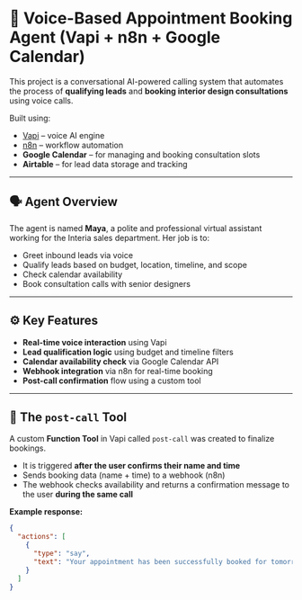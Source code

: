
# 🧠 Voice-Based Appointment Booking Agent (Vapi + n8n + Google Calendar)

This project is a conversational AI-powered calling system that automates the process of **qualifying leads** and **booking interior design consultations** using voice calls.

Built using:
- [Vapi](https://vapi.ai) – voice AI engine
- [n8n](https://n8n.io) – workflow automation
- **Google Calendar** – for managing and booking consultation slots
- **Airtable** – for lead data storage and tracking

---

## 🗣️ Agent Overview

The agent is named **Maya**, a polite and professional virtual assistant working for the Interia sales department. Her job is to:

- Greet inbound leads via voice
- Qualify leads based on budget, location, timeline, and scope
- Check calendar availability
- Book consultation calls with senior designers

---

## ⚙️ Key Features

- **Real-time voice interaction** using Vapi
- **Lead qualification logic** using budget and timeline filters
- **Calendar availability check** via Google Calendar API
- **Webhook integration** via n8n for real-time booking
- **Post-call confirmation** flow using a custom tool

---

## 🔧 The `post-call` Tool

A custom **Function Tool** in Vapi called `post-call` was created to finalize bookings.

- It is triggered **after the user confirms their name and time**
- Sends booking data (name + time) to a webhook (n8n)
- The webhook checks availability and returns a confirmation message to the user **during the same call**

**Example response:**

```json
{
  "actions": [
    {
      "type": "say",
      "text": "Your appointment has been successfully booked for tomorrow at 6 PM. Looking forward to it!"
    }
  ]
}
